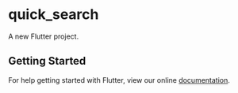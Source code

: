 # quick_search

A new Flutter project.

## Getting Started

For help getting started with Flutter, view our online
[documentation](https://flutter.io/).

